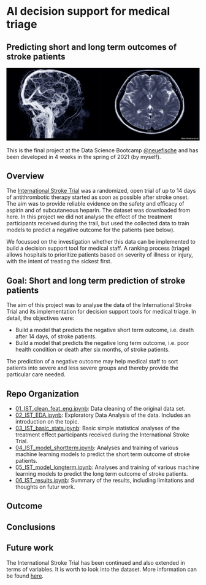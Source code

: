 # AI decision support for medical triage
## Predicting short and long term outcomes of stroke patients

![](images/stroke_pic.jpeg) 

This is the final project at the Data Science Bootcamp [@neuefische](https://www.neuefische.de/en/weiterbildung/data-science) and has been developed in 4 weeks in the spring of 2021 (by myself).

## Overview

The [International Stroke Trial]() was a randomized, open trial of up to 14 days of antithrombotic therapy started as soon as possible after stroke onset. The aim was to provide reliable evidence on the safety and efficacy of aspirin and of subcutaneous heparin. The dataset was downloaded from here. 
In this project we did not analyse the effect of the treatment participants received during the trail, but used the collected data to train models to predict a negative outcome for the patients (see below). 

We focussed on the investigation whether this data can be implemented to build a decision support tool for medical staff. A ranking process (triage) allows hospitals to prioritize patients based on severity of illness or injury, with the intent of treating the sickest first.


## Goal: Short and long term prediction of stroke patients

The aim of this project was to analyse the data of the International Stroke Trial and its implementation for decision support tools for medical triage. In detail, the objectives were:

+ Build a model that predicts the negative short term outcome, i.e. death after 14 days, of stroke patients.
+ Build a model that predicts the negative long term outcome, i.e. poor health condition or death after six months, of stroke patients.

The prediction of a negative outcome may help medical staff to sort patients into severe and less severe groups and thereby provide the particular care needed.

## Repo Organization

+ [01_IST_clean_feat_eng.ipynb](https://github.com/EnHaHB/Stroke-Outcome/blob/main/01_IST_clean_feat_eng.ipynb): Data cleaning of the original data set. 
+ [02_IST_EDA.ipynb](https://github.com/EnHaHB/Stroke-Outcome/blob/main/02_IST_EDA.ipynb): Exploratory Data Analysis of the data. Includes an introduction on the topic.
+ [03_IST_basic_stats.ipynb](https://github.com/EnHaHB/Stroke-Outcome/blob/main/03_IST_basic_stats.ipynb): Basic simple statistical analyses of the treatment effect participants received during the International Stroke Trial.
+ [04_IST_model_shortterm.ipynb](https://github.com/EnHaHB/Stroke-Outcome/blob/main/04_IST_model_shortterm.ipynb): Analyses and training of various machine learning models to predict the short term outcome of stroke patients.
+ [05_IST_model_longterm.ipynb](https://github.com/EnHaHB/Stroke-Outcome/blob/main/05_IST_model_longterm.ipynb): Analyses and training of various machine learning models to predict the long term outcome of stroke patients.
+ [06_IST_results.ipynb](https://github.com/EnHaHB/Stroke-Outcome/blob/main/06_IST_results.ipynb): Summary of the results, including limitations and thoughts on futur work.


## Outcome



## Conclusions

## Future work

The International Stroke Trial has been continued and also extended in terms of variables. It is worth to look into the dataset. More information can be found [here](https://www.ed.ac.uk/clinical-brain-sciences/research/completed-studies-trials/ist-3-trial).